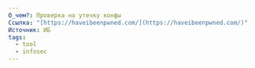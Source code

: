 ```yaml
---
О_чем?: Проверка на утечку конфы
Ссылка: "[https://haveibeenpwned.com/](https://haveibeenpwned.com/)"
Источник: ИБ
tags:
  - tool
  - infosec
---
```


